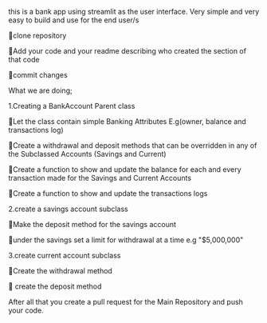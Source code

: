 this is a bank app using streamlit as the user interface. Very simple and very easy to build and use for the end user/s

📌clone repository

📌Add your code and your readme describing who created the section of that code 

📌commit changes 

What we are doing;

1.Creating a BankAccount Parent class 

📌Let the class contain simple Banking Attributes E.g(owner, balance and transactions log)

📌Create a withdrawal and deposit methods that can be overridden in any of the Subclassed Accounts (Savings and Current)

📌Create a function to show and update the balance for each and every transaction made for the Savings and Current Accounts

📌Create a function to show and update the transactions logs

2.create a savings account subclass 

📌Make the deposit method for the savings account 

📌under the savings set a limit for withdrawal at a time e.g "$5,000,000" 

3.create current account subclass

📌Create the withdrawal method 

📌 create the deposit method 

After all that you create a pull request for the Main Repository and push your code.

